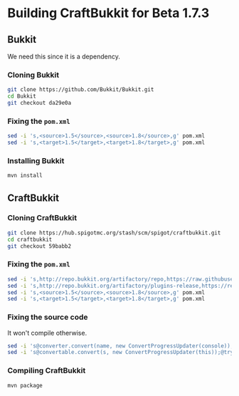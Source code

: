 # Building CraftBukkit for Beta 1.7.3

## Bukkit

We need this since it is a dependency.

### Cloning Bukkit

```sh
git clone https://github.com/Bukkit/Bukkit.git
cd Bukkit
git checkout da29e0a
```

### Fixing the `pom.xml`

```sh
sed -i 's,<source>1.5</source>,<source>1.8</source>,g' pom.xml
sed -i 's,<target>1.5</target>,<target>1.8</target>,g' pom.xml
```

### Installing Bukkit

```sh
mvn install
```

## CraftBukkit

### Cloning CraftBukkit

```sh
git clone https://hub.spigotmc.org/stash/scm/spigot/craftbukkit.git
cd craftbukkit
git checkout 59babb2
```

### Fixing the `pom.xml`

```sh
sed -i 's,http://repo.bukkit.org/artifactory/repo,https://raw.githubusercontent.com/canyonmodded/mc-server/main,g' pom.xml
sed -i 's,http://repo.bukkit.org/artifactory/plugins-release,https://repo.papermc.io/repository/maven-public/,g' pom.xml
sed -i 's,<source>1.5</source>,<source>1.8</source>,g' pom.xml
sed -i 's,<target>1.5</target>,<target>1.8</target>,g' pom.xml
```

### Fixing the source code

It won't compile otherwise.

```sh
sed -i 's@converter.convert(name, new ConvertProgressUpdater(console));@try {converter.convert(name, new ConvertProgressUpdater(console));} catch (Exception err) {}@g' src/main/java/org/bukkit/craftbukkit/CraftServer.java
sed -i 's@convertable.convert(s, new ConvertProgressUpdater(this));@try {convertable.convert(s, new ConvertProgressUpdater(this));} catch (Exception err) {}@g' src/main/java/net/minecraft/server/MinecraftServer.java
```

### Compiling CraftBukkit

```sh
mvn package
```